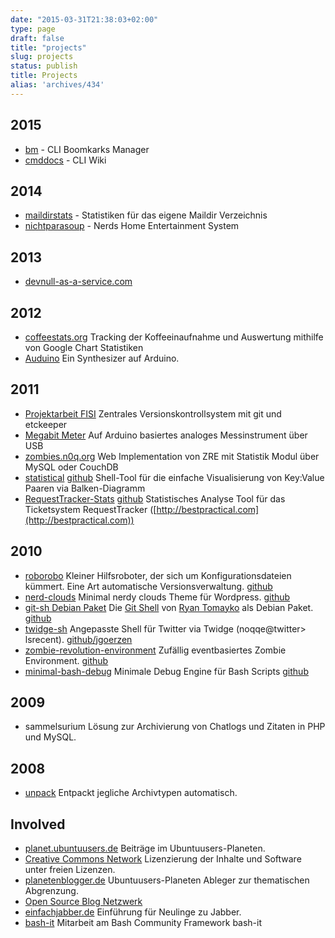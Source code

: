 ```yaml
---
date: "2015-03-31T21:38:03+02:00"
type: page
draft: false
title: "projects"
slug: projects
status: publish
title: Projects
alias: 'archives/434'
---
```


## 2015

  * [bm](https://github.com/noqqe/bm) - CLI Boomkarks Manager
  * [cmddocs](https://github.com/noqqe/cmddocs) - CLI Wiki

## 2014

  * [maildirstats](https://github.com/noqqe/maildirstats) - Statistiken für
    das eigene Maildir Verzeichnis
  * [nichtparasoup](https://github.com/k4cg/nichtparasoup) - Nerds Home
    Entertainment System


## 2013

  * [devnull-as-a-service.com](http://devnull-as-a-service.com)

## 2012

  * [coffeestats.org](http://coffeestats.org) Tracking der Koffeeinaufnahme und
    Auswertung mithilfe von Google Chart Statistiken
  * [Auduino](http://noqqe.de/blog/2011/12/21/arduino-ich-bau-mir-einen-synthesizer/)
    Ein Synthesizer auf Arduino.

## 2011

  * [Projektarbeit FISI](http://noqqe.de//blog/2011/07/24/abschlussprufung-zentrales-versionskontrollsystem-mit-git-und-etckeeper/)
    Zentrales Versionskontrollsystem mit git und etckeeper
  * [Megabit Meter](http://noqqe.de/blog/2011/08/27/arduino-ich-baute-ein-megabitmeter/)
    Auf Arduino basiertes analoges Messinstrument über USB
  * [zombies.n0q.org](http://zombies.n0q.org) Web Implementation von ZRE mit Statistik Modul über MySQL oder CouchDB
  * [statistical](http://noqqe.de/archives/1611)  [github](http://github.com/noqqe/statistical) Shell-Tool
    für die einfache Visualisierung von Key:Value Paaren via Balken-Diagramm
  * [RequestTracker-Stats](http://github.com/noqqe/RequestTracker-Stats) [github](http://github.com/noqqe/RequestTracker-Stats)
    Statistisches Analyse Tool für das Ticketsystem RequestTracker ([http://bestpractical.com](http://bestpractical.com))

## 2010

  * [roborobo](http://noqqe.de/archives/977) Kleiner Hilfsroboter, der sich um Konfigurationsdateien kümmert. Eine Art automatische Versionsverwaltung. [github](http://github.com/noqqe/roborobo)
  * [nerd-clouds](http://noqqe.de/archives/1071) Minimal nerdy clouds Theme für Wordpress. [github](http://github.com/noqqe/nerd-clouds)
  * [git-sh Debian Paket](http://github.com/noqqe/git-sh-Debian-Package) Die [Git Shell](http://github.com/rtomayko/git-sh) von [Ryan Tomayko](http://tomayko.com/about) als Debian Paket. [github](http://github.com/noqqe/git-sh-Debian-Package)
  * [twidge-sh](http://noqqe.de/archives/1285) Angepasste Shell für Twitter via
    Twidge (noqqe@twitter&gt; lsrecent). [github/jgoerzen](http://github.com/jgoerzen/twidge/blob/master/twidge-sh)
  * [zombie-revolution-environment](http://noqqe.de/archives/1314) Zufällig eventbasiertes Zombie Environment. [github](http://github.com/noqqe/zombie-revolution-environment)
  * [minimal-bash-debug](http://noqqe.de/archives/1332) Minimale Debug Engine für Bash Scripts [github](http://github.com/noqqe/minimal-bash-debug)

## 2009

  * sammelsurium Lösung zur Archivierung von Chatlogs und Zitaten in PHP und
    MySQL.

## 2008

  * [unpack](http://noqqe.de/archives/422) Entpackt jegliche Archivtypen automatisch.

## Involved

  * [planet.ubuntuusers.de](http://planet.ubuntuusers.de) Beiträge im Ubuntuusers-Planeten.
  * [Creative Commons Network](https://creativecommons.net/noqqe) Lizenzierung der Inhalte und Software unter freien Lizenzen.
  * [planetenblogger.de](http://planetenblogger.de) Ubuntuusers-Planeten Ableger zur thematischen Abgrenzung.
  * [Open Source Blog Netzwerk](http://osbn.de)
  * [einfachjabber.de](http://einfachjabber.de) Einführung für Neulinge zu Jabber.
  * [bash-it](http://github.com/revans/bash-it) Mitarbeit am Bash Community Framework bash-it
